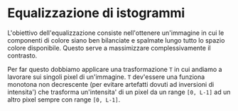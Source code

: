 # Equalizzazione di istogrammi

L'obiettivo dell'equalizzazione consiste nell'ottenere un'immagine in cui le componenti di colore siano ben bilanciate e spalmate lungo tutto lo spazio colore disponibile.  Questo serve a massimizzare complessivamente il contrasto.

Per far questo dobbiamo applicare una trasformazione `T` in cui andiamo a lavorare sui singoli pixel di un'immagine.  `T` dev'essere una funziona monotona non decrescente (per evitare artefatti dovuti ad inversioni di intensita') che trasforma un'intensita' di un pixel da un range `[0, L-1]` ad un altro pixel sempre con range `[0, L-1]`.

